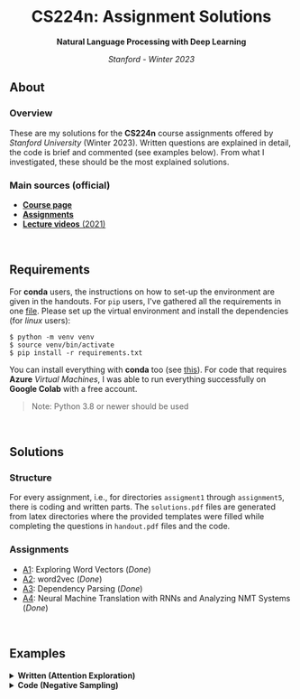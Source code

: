 <h1 align="center">CS224n: Assignment Solutions</h1>
<p align="center"><b>Natural Language Processing with Deep Learning</b></p>
<p align="center"><i>Stanford - Winter 2023</i></p>

## About

### Overview

These are my solutions for the **CS224n** course assignments offered by _Stanford University_ (Winter 2023). Written questions are explained in detail, the code is brief and commented (see examples below). From what I investigated, these should be the most explained solutions.

### Main sources (official)
* [**Course page**](http://web.stanford.edu/class/cs224n/index.html)
* [**Assignments**](http://web.stanford.edu/class/cs224n/index.html#schedule)
* [**Lecture videos** (2021)](https://www.youtube.com/playlist?list=PLoROMvodv4rOSH4v6133s9LFPRHjEmbmJ)

<br>

## Requirements
For **conda** users, the instructions on how to set-up the environment are given in the handouts. For `pip` users, I've gathered all the requirements in one [file](requirements.txt). Please set up the virtual environment and install the dependencies (for _linux_ users):

```shell
$ python -m venv venv
$ source venv/bin/activate
$ pip install -r requirements.txt
```

You can install everything with **conda** too (see [this](https://stackoverflow.com/questions/51042589/conda-version-pip-install-r-requirements-txt-target-lib)). For code that requires **Azure** _Virtual Machines_, I was able to run everything successfully on **Google Colab** with a free account.

> Note: Python 3.8 or newer should be used

<br>

## Solutions

### Structure

For every assignment, i.e., for directories `assigment1` through `assignment5`, there is coding and written parts. The `solutions.pdf` files are generated from latex directories where the provided templates were filled while completing the questions in `handout.pdf` files and the code.

### Assignments

* [A1](assignment1): Exploring Word Vectors (_Done_)
* [A2](assignment2): word2vec (_Done_)
* [A3](assignment3): Dependency Parsing (_Done_)
* [A4](assignment4): Neural Machine Translation with RNNs and Analyzing NMT Systems (_Done_)

<br>

## Examples

<details><summary><b>Written (Attention Exploration)</b></summary>
<br>

**Question (b) ii.**

<hr>

<sub>
As before, let $v_a$ and $v_b$ be two value vectors corresponding to key vectors $k_a$ and $k_b$, respectively. Assume that <b>(1)</b> all key vectors are orthogonal, so $k_i^\top k_j = 0$ for all $i \neq j$; and <b>(2)</b> all key vectors have norm $1$ (recall that a vector $x$ has norm 1 iff $x^\top x = 1$). <b>Find an expression</b> for a query vector $q$ such that $c \approx \frac{1}{2}(v_a + v_b)$.<br>
<sub>
<b>Hint</b>: while the <i>softmax</i> function will never <i>exactly</i> average the two vectors, you can get close by using a large scalar multiple in the expression.
</sub></sub>

<hr>

<br>

**Answer**

<hr>

<sub>
Assume that $\mathbf{c}$ is approximated as follows:
</sub>

<sub>
$$\mathbf{c}\approx 0.5 \mathbf{v}_a + 0.5 \mathbf{v}_b$$
</sub>

<sub>
This means we want $\alpha_a\approx0.5$ and $\alpha_b\approx0.5$, which can be achieved when (whenever $i\ne a$ and $i\ne b$):
</sub>

<sub>
$$\mathbf{k}_a^{\top}\mathbf{q}\approx\mathbf{k}_b^{\top}\mathbf{q} \gg \mathbf{k}_i^{\top}\mathbf{q}$$
</sub>

<sub>
Like explained in the previous question, if the dot product is big, the probability mass will also be big and we want a balanced mass between $\alpha_a$ and $\alpha_b$. $\mathbf{q}$ will be largest for $\mathbf{k}_a$ and $\mathbf{k}_b$ when it is a large multiplicative of a vector that contains a component in $\mathbf{k}_a$ direction and in $\mathbf{k}_b$ direction:
</sub>

<sub>
$$\mathbf{q}=\beta(\mathbf{k}_a + \mathbf{k}_b),\quad\text{where } \beta \gg 0$$
</sub>

<sub>
Now, since the keys are orthogonal to each other, it is easy to see that:
</sub>

<sub>
$$\mathbf{k}_a^{\top}\mathbf{q}=\beta; \quad \mathbf{k}_b^{\top}\mathbf{q}=\beta; \quad \mathbf{k}_i^{\top}\mathbf{q}=0, \text{ whever }i\ne a\text{ and }i\ne b$$
</sub>

<sub>
Thus when we exponentiate, only $\exp(\beta)$ will matter, because $\exp(0)$ will be insignificant to the probability mass. We get that:
</sub>

<sub>
$$\alpha_a=\alpha_b=\frac{\exp(\beta)}{n-2 + 2\exp(\beta)}\approx\frac{\exp(\beta)}{2\exp(\beta)}\approx\frac{1}{2}, \text{ for }\beta \gg 0$$
</sub>

<hr>


</details>

<details><summary><b>Code (Negative Sampling)</b></summary>
<sub>

```python
def negSamplingLossAndGradient(
    centerWordVec,
    outsideWordIdx,
    outsideVectors,
    dataset,
    K=10
):
    """ Negative sampling loss function for word2vec models

    Implement the negative sampling loss and gradients for a centerWordVec
    and a outsideWordIdx word vector as a building block for word2vec
    models. K is the number of negative samples to take.

    Note: The same word may be negatively sampled multiple times. For
    example if an outside word is sampled twice, you shall have to
    double count the gradient with respect to this word. Thrice if
    it was sampled three times, and so forth.

    Arguments/Return Specifications: same as naiveSoftmaxLossAndGradient
    """

    # Negative sampling of words is done for you. Do not modify this if you
    # wish to match the autograder and receive points!
    negSampleWordIndices = getNegativeSamples(outsideWordIdx, dataset, K)
    indices = [outsideWordIdx] + negSampleWordIndices

    ### YOUR CODE HERE (~10 Lines)

    ### Please use your implementation of sigmoid in here.

    # We will multiply where same words are involved, avoiding recalculations
    un, idx, n_reps = np.unique(indices, return_index=True, return_counts=True)
    U_concat = outsideVectors[un]
    
    # For convenience
    n_reps[idx==0] *= -1
    U_concat[idx!=0] *= -1
    S = sigmoid(centerWordVec @ U_concat.T)
    
    # Find loss and derivatives w.r.t. v_c, U
    loss = -(np.abs(n_reps) * np.log(S)).sum()
    gradCenterVec = np.abs(n_reps) * (1 - S) @ -U_concat
    gradOutsideVecs = np.zeros_like(outsideVectors)
    gradOutsideVecs[un] = n_reps[:, None] * np.outer(1 - S, centerWordVec)

    ### END YOUR CODE

    return loss, gradCenterVec, gradOutsideVecs
```

</sub>
</details>

